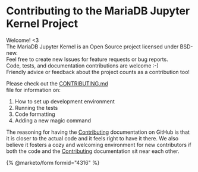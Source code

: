 # Contributing to the MariaDB Jupyter Kernel Project

Welcome! <3\
The MariaDB Jupyter Kernel is an Open Source project licensed under BSD-new.\
Feel free to create new Issues for feature requests or bug reports.\
Code, tests, and documentation contributions are welcome :-)\
Friendly advice or feedback about the project counts as a contribution too!

Please check out the [CONTRIBUTING.md](https://github.com/MariaDB/mariadb_kernel/blob/master/CONTRIBUTING)\
file for information on:

1. How to set up development environment
2. Running the tests
3. Code formatting
4. Adding a new magic command

The reasoning for having the [Contributing](https://github.com/MariaDB/mariadb_kernel/blob/master/CONTRIBUTING) documentation on GitHub is that it is closer to the actual code and it feels right to have it there. We also believe it fosters a cozy and welcoming environment for new contributors if both the code and the [Contributing](https://github.com/MariaDB/mariadb_kernel/blob/master/CONTRIBUTING) documentation sit near each other.


{% @marketo/form formid="4316" %}
